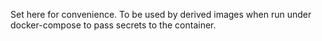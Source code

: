 Set here for convenience. To be used by derived images when run under docker-compose
to pass secrets to the container.